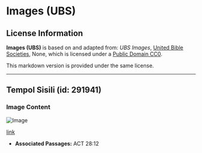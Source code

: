 # Images (UBS)

## License Information

**Images (UBS)** is based on and adapted from: _UBS Images_, [United Bible Societies](https://unitedbiblesocieties.org/), None, which is licensed under a [Public Domain CC0](https://creativecommons.org/public-domain/cc0/).

This markdown version is provided under the same license.



--------------------------------

## Tempol Sisili (id: 291941)

### Image Content

![Image](https://cdn.aquifer.bible/aquifer-content/resources/Media/WEB-0808_temple_sicily.jpg)

[link](https://cdn.aquifer.bible/aquifer-content/resources/Media/WEB-0808_temple_sicily.jpg)

* **Associated Passages:** ACT 28:12

